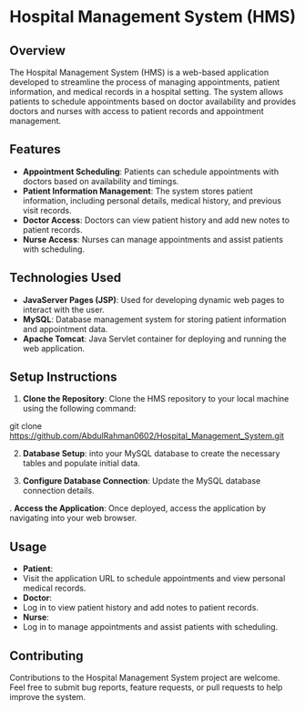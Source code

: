 # Hospital Management System (HMS)

## Overview
The Hospital Management System (HMS) is a web-based application developed to streamline the process of managing appointments, patient information, and medical records in a hospital setting. The system allows patients to schedule appointments based on doctor availability and provides doctors and nurses with access to patient records and appointment management.

## Features
- **Appointment Scheduling**: Patients can schedule appointments with doctors based on availability and timings.
- **Patient Information Management**: The system stores patient information, including personal details, medical history, and previous visit records.
- **Doctor Access**: Doctors can view patient history and add new notes to patient records.
- **Nurse Access**: Nurses can manage appointments and assist patients with scheduling.

## Technologies Used
- **JavaServer Pages (JSP)**: Used for developing dynamic web pages to interact with the user.
- **MySQL**: Database management system for storing patient information and appointment data.
- **Apache Tomcat**: Java Servlet container for deploying and running the web application.

## Setup Instructions
1. **Clone the Repository**: Clone the HMS repository to your local machine using the following command:

git clone https://github.com/AbdulRahman0602/Hospital_Management_System.git

2. **Database Setup**:  into your MySQL database to create the necessary tables and populate initial data.

3. **Configure Database Connection**: Update the  MySQL database connection details.

. **Access the Application**: Once deployed, access the application by navigating into your web browser.

## Usage
- **Patient**: 
- Visit the application URL to schedule appointments and view personal medical records.
- **Doctor**:
- Log in to view patient history and add notes to patient records.
- **Nurse**:
- Log in to manage appointments and assist patients with scheduling.

## Contributing
Contributions to the Hospital Management System project are welcome. Feel free to submit bug reports, feature requests, or pull requests to help improve the system.



